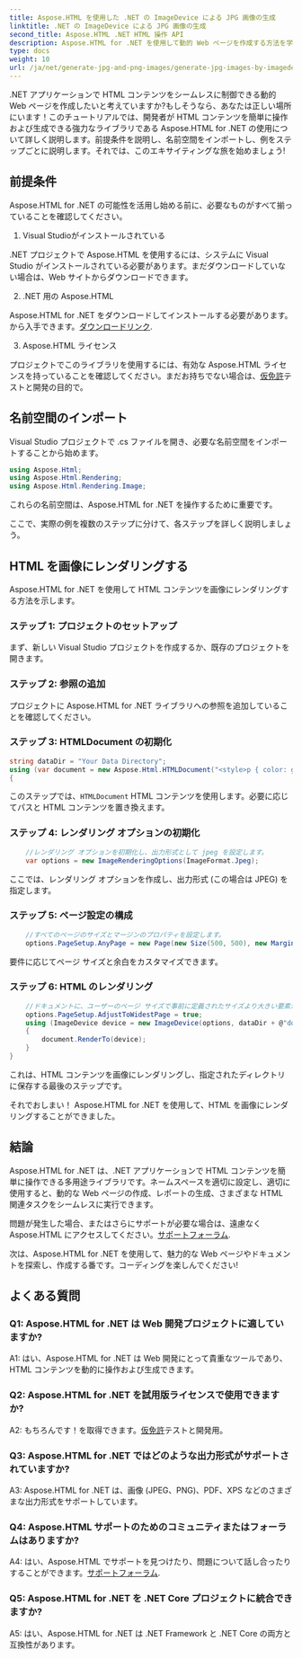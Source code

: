 ```yaml
---
title: Aspose.HTML を使用した .NET の ImageDevice による JPG 画像の生成
linktitle: .NET の ImageDevice による JPG 画像の生成
second_title: Aspose.HTML .NET HTML 操作 API
description: Aspose.HTML for .NET を使用して動的 Web ページを作成する方法を学びます。このステップバイステップのチュートリアルでは、前提条件、名前空間、HTML から画像へのレンダリングについて説明します。
type: docs
weight: 10
url: /ja/net/generate-jpg-and-png-images/generate-jpg-images-by-imagedevice/
---
```


.NET アプリケーションで HTML コンテンツをシームレスに制御できる動的 Web ページを作成したいと考えていますか?もしそうなら、あなたは正しい場所にいます！このチュートリアルでは、開発者が HTML コンテンツを簡単に操作および生成できる強力なライブラリである Aspose.HTML for .NET の使用について詳しく説明します。前提条件を説明し、名前空間をインポートし、例をステップごとに説明します。それでは、このエキサイティングな旅を始めましょう!

## 前提条件

Aspose.HTML for .NET の可能性を活用し始める前に、必要なものがすべて揃っていることを確認してください。

1. Visual Studioがインストールされている

.NET プロジェクトで Aspose.HTML を使用するには、システムに Visual Studio がインストールされている必要があります。まだダウンロードしていない場合は、Web サイトからダウンロードできます。

2. .NET 用の Aspose.HTML

 Aspose.HTML for .NET をダウンロードしてインストールする必要があります。から入手できます。[ダウンロードリンク](https://releases.aspose.com/html/net/).

3. Aspose.HTML ライセンス

プロジェクトでこのライブラリを使用するには、有効な Aspose.HTML ライセンスを持っていることを確認してください。まだお持ちでない場合は、[仮免許](https://purchase.aspose.com/temporary-license/)テストと開発の目的で。

## 名前空間のインポート

Visual Studio プロジェクトで .cs ファイルを開き、必要な名前空間をインポートすることから始めます。

```csharp
using Aspose.Html;
using Aspose.Html.Rendering;
using Aspose.Html.Rendering.Image;
```

これらの名前空間は、Aspose.HTML for .NET を操作するために重要です。

ここで、実際の例を複数のステップに分けて、各ステップを詳しく説明しましょう。

## HTML を画像にレンダリングする

Aspose.HTML for .NET を使用して HTML コンテンツを画像にレンダリングする方法を示します。

### ステップ 1: プロジェクトのセットアップ

まず、新しい Visual Studio プロジェクトを作成するか、既存のプロジェクトを開きます。

### ステップ 2: 参照の追加

プロジェクトに Aspose.HTML for .NET ライブラリへの参照を追加していることを確認してください。

### ステップ 3: HTMLDocument の初期化

```csharp
string dataDir = "Your Data Directory";
using (var document = new Aspose.Html.HTMLDocument("<style>p { color: green; }</style><p>my first paragraph</p>", @"c:\work\"))
{
```

このステップでは、`HTMLDocument` HTML コンテンツを使用します。必要に応じてパスと HTML コンテンツを置き換えます。

### ステップ 4: レンダリング オプションの初期化

```csharp
    //レンダリング オプションを初期化し、出力形式として jpeg を設定します。
    var options = new ImageRenderingOptions(ImageFormat.Jpeg);
```

ここでは、レンダリング オプションを作成し、出力形式 (この場合は JPEG) を指定します。

### ステップ 5: ページ設定の構成

```csharp
    //すべてのページのサイズとマージンのプロパティを設定します。
    options.PageSetup.AnyPage = new Page(new Size(500, 500), new Margin(50, 50, 50, 50));
```

要件に応じてページ サイズと余白をカスタマイズできます。

### ステップ 6: HTML のレンダリング

```csharp
    //ドキュメントに、ユーザーのページ サイズで事前に定義されたサイズより大きい要素が含まれている場合、出力ページは調整されます。
    options.PageSetup.AdjustToWidestPage = true;
    using (ImageDevice device = new ImageDevice(options, dataDir + @"document_out.jpg"))
    {
        document.RenderTo(device);
    }
}
```

これは、HTML コンテンツを画像にレンダリングし、指定されたディレクトリに保存する最後のステップです。

それでおしまい！ Aspose.HTML for .NET を使用して、HTML を画像にレンダリングすることができました。

## 結論

Aspose.HTML for .NET は、.NET アプリケーションで HTML コンテンツを簡単に操作できる多用途ライブラリです。ネームスペースを適切に設定し、適切に使用すると、動的な Web ページの作成、レポートの生成、さまざまな HTML 関連タスクをシームレスに実行できます。

問題が発生した場合、またはさらにサポートが必要な場合は、遠慮なく Aspose.HTML にアクセスしてください。[サポートフォーラム](https://forum.aspose.com/).

次は、Aspose.HTML for .NET を使用して、魅力的な Web ページやドキュメントを探索し、作成する番です。コーディングを楽しんでください!

## よくある質問

### Q1: Aspose.HTML for .NET は Web 開発プロジェクトに適していますか?
   
A1: はい、Aspose.HTML for .NET は Web 開発にとって貴重なツールであり、HTML コンテンツを動的に操作および生成できます。

### Q2: Aspose.HTML for .NET を試用版ライセンスで使用できますか?
   
 A2: もちろんです！を取得できます。[仮免許](https://purchase.aspose.com/temporary-license/)テストと開発用。

### Q3: Aspose.HTML for .NET ではどのような出力形式がサポートされていますか?
   
A3: Aspose.HTML for .NET は、画像 (JPEG、PNG)、PDF、XPS などのさまざまな出力形式をサポートしています。

### Q4: Aspose.HTML サポートのためのコミュニティまたはフォーラムはありますか?
   
 A4: はい、Aspose.HTML でサポートを見つけたり、問題について話し合ったりすることができます。[サポートフォーラム](https://forum.aspose.com/).

### Q5: Aspose.HTML for .NET を .NET Core プロジェクトに統合できますか?

A5: はい、Aspose.HTML for .NET は .NET Framework と .NET Core の両方と互換性があります。